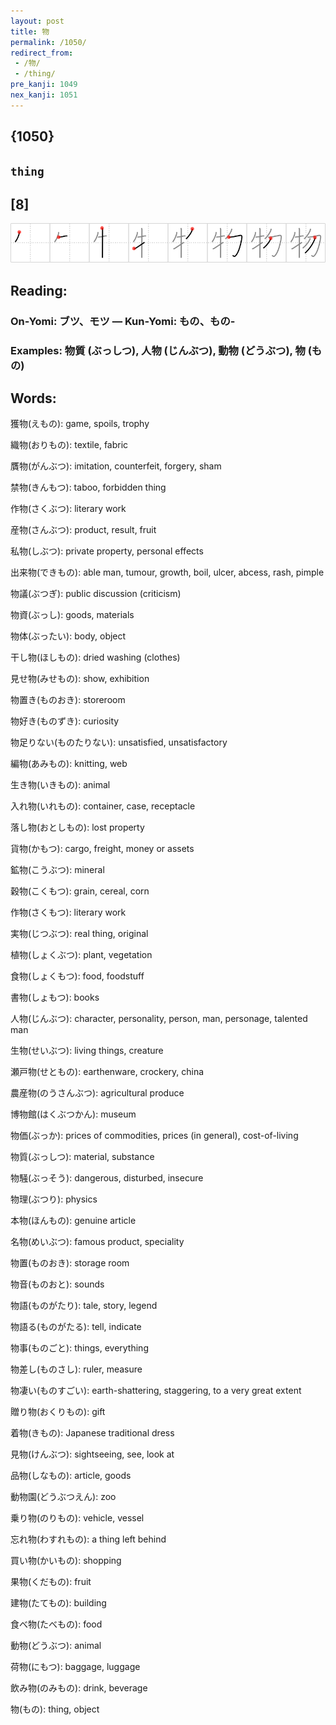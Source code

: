 ```yaml
---
layout: post
title: 物
permalink: /1050/
redirect_from:
 - /物/
 - /thing/
pre_kanji: 1049
nex_kanji: 1051
---
```


## {1050}

## `thing`

## [8]

<div class="stroke"><img src="../images/E789A9.png" /></div>

## Reading:

### On-Yomi: ブツ、モツ &mdash; Kun-Yomi: もの、もの-

### Examples: 物質 (ぶっしつ), 人物 (じんぶつ), 動物 (どうぶつ), 物 (もの)

## Words:

獲物(えもの): game, spoils, trophy

織物(おりもの): textile, fabric

贋物(がんぶつ): imitation, counterfeit, forgery, sham

禁物(きんもつ): taboo, forbidden thing

作物(さくぶつ): literary work

産物(さんぶつ): product, result, fruit

私物(しぶつ): private property, personal effects

出来物(できもの): able man, tumour, growth, boil, ulcer, abcess, rash, pimple

物議(ぶつぎ): public discussion (criticism)

物資(ぶっし): goods, materials

物体(ぶったい): body, object

干し物(ほしもの): dried washing (clothes)

見せ物(みせもの): show, exhibition

物置き(ものおき): storeroom

物好き(ものずき): curiosity

物足りない(ものたりない): unsatisfied, unsatisfactory

編物(あみもの): knitting, web

生き物(いきもの): animal

入れ物(いれもの): container, case, receptacle

落し物(おとしもの): lost property

貨物(かもつ): cargo, freight, money or assets

鉱物(こうぶつ): mineral

穀物(こくもつ): grain, cereal, corn

作物(さくもつ): literary work

実物(じつぶつ): real thing, original

植物(しょくぶつ): plant, vegetation

食物(しょくもつ): food, foodstuff

書物(しょもつ): books

人物(じんぶつ): character, personality, person, man, personage, talented man

生物(せいぶつ): living things, creature

瀬戸物(せともの): earthenware, crockery, china

農産物(のうさんぶつ): agricultural produce

博物館(はくぶつかん): museum

物価(ぶっか): prices of commodities, prices (in general), cost-of-living

物質(ぶっしつ): material, substance

物騒(ぶっそう): dangerous, disturbed, insecure

物理(ぶつり): physics

本物(ほんもの): genuine article

名物(めいぶつ): famous product, speciality

物置(ものおき): storage room

物音(ものおと): sounds

物語(ものがたり): tale, story, legend

物語る(ものがたる): tell, indicate

物事(ものごと): things, everything

物差し(ものさし): ruler, measure

物凄い(ものすごい): earth-shattering, staggering, to a very great extent

贈り物(おくりもの): gift

着物(きもの): Japanese traditional dress

見物(けんぶつ): sightseeing, see, look at

品物(しなもの): article, goods

動物園(どうぶつえん): zoo

乗り物(のりもの): vehicle, vessel

忘れ物(わすれもの): a thing left behind

買い物(かいもの): shopping

果物(くだもの): fruit

建物(たてもの): building

食べ物(たべもの): food

動物(どうぶつ): animal

荷物(にもつ): baggage, luggage

飲み物(のみもの): drink, beverage

物(もの): thing, object
